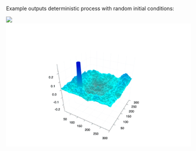 Example outputs deterministic process with random initial conditions:

<img src="heatmap_grf_initial_cond.gif"/>
<img src="surface_grf_initial_cond.gif"/>